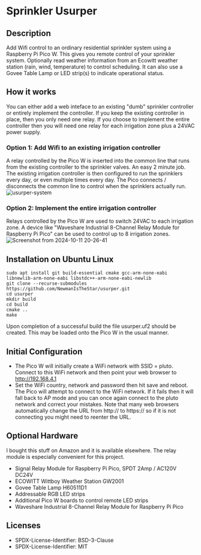 # Sprinkler Usurper

## Description
Add Wifi control to an ordinary residential sprinkler system using a Raspberry Pi Pico W. This gives you remote control of your sprinkler system.  Optionally read weather information from an Ecowitt weather station (rain, wind, temperature) to control scheduling.  It can also use a Govee Table Lamp or LED strip(s) to indicate operational status.  

## How it works
You can either add a web inteface to an existing "dumb" sprinkler controller or entirely implement the controller. If you keep the existing controller in place, then you only need one relay.  If you choose to implement the entire controller then you will need one relay for each irrigation zone plus a 24VAC power supply.

### Option 1: Add Wifi to an existing irrigation controller
A relay controlled by the Pico W is inserted into the common line that runs from the existing controller to the sprinkler valves.  An easy 2 minute job.  The existing irrigation controller is then configured to run the sprinklers every day, or even multiple times every day.   The Pico connects / disconnects the common line to control when the sprinklers actually run.
![usurper-system](https://github.com/user-attachments/assets/6ff725fb-f210-417a-a9da-73a56ac723e8)

### Option 2: Implement the entire irrigation controller
Relays controlled by the Pico W are used to switch 24VAC to each irrigation zone. A device like "Waveshare Industrial 8-Channel Relay Module for Raspberry Pi Pico" can be used to control up to 8 irrigation zones.
![Screenshot from 2024-10-11 20-26-41](https://github.com/user-attachments/assets/6641408e-83aa-46b1-a006-ec8aa4d0b83c)

## Installation on Ubuntu Linux
```
sudo apt install git build-essential cmake gcc-arm-none-eabi libnewlib-arm-none-eabi libstdc++-arm-none-eabi-newlib
git clone --recurse-submodules https://github.com/NewmanIsTheStar/usurper.git 
cd usurper
mkdir build
cd build
cmake ..
make
```
Upon completion of a successful build the file usurper.uf2 should be created.  This may be loaded onto the Pico W in the usual manner.

## Initial Configuration
- The Pico W will initially create a WiFi network with SSID = pluto.  Connect to this WiFi network and then point your web browser to http://192.168.4.1
- Set the WiFi country, network and password then hit save and reboot.  The Pico will attempt to connect to the WiFi network.  If it fails then it will fall back to AP mode and you can once again connect to the pluto network and correct your mistakes.  Note that many web browsers automatically change the URL from http:// to https:// so if it is not connecting you might need to reenter the URL.

## Optional Hardware
I bought this stuff on Amazon and it is available elsewhere.  The relay module is especially convenient for this project. 
- Signal Relay Module for Raspberry Pi Pico, SPDT 2Amp / AC120V DC24V
- ECOWITT Wittboy Weather Station GW2001
- Govee Table Lamp H60511D1
- Addressable RGB LED strips
- Additional Pico W boards to control remote LED strips
- Waveshare Industrial 8-Channel Relay Module for Raspberry Pi Pico

## Licenses
- SPDX-License-Identifier: BSD-3-Clause
- SPDX-License-Identifier: MIT 
